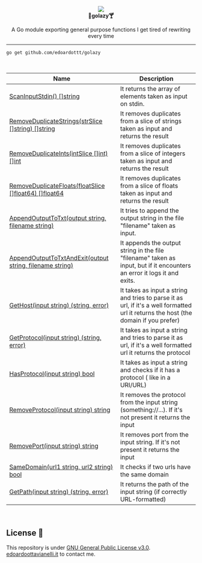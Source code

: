 <p align="center">
  <img src="https://github.com/edoardottt/images/blob/main/golazy/golazy.png"><br>
  <b align="center">🌴golazy🍸</b><br>
  <p align="center">A Go module exporting general purpose functions I get tired of rewriting every time</p>
</p>


----------

```
go get github.com/edoardottt/golazy
```
<br>

| Name | Description | 
| ----- | ------ |
| [ScanInputStdin() []string](https://github.com/edoardottt/golazy/blob/main/golazy.go#L39) | It returns the array of elements taken as input on stdin. |
| [RemoveDuplicateStrings(strSlice []string) []string](https://github.com/edoardottt/golazy/blob/main/golazy.go#L55) | It removes duplicates from a slice of strings taken as input and returns the result |
| [RemoveDuplicateInts(intSlice []int) []int](https://github.com/edoardottt/golazy/blob/main/golazy.go#L69) | It removes duplicates from a slice of integers taken as input and returns the result |
| [RemoveDuplicateFloats(floatSlice []float64) []float64](https://github.com/edoardottt/golazy/blob/main/golazy.go#L83) | It removes duplicates from a slice of floats taken as input and returns the result | 
| [AppendOutputToTxt(output string, filename string)](https://github.com/edoardottt/golazy/blob/main/golazy.go#L97) | It tries to append the output string in the file "filename" taken as input. |
| [AppendOutputToTxtAndExit(output string, filename string)](https://github.com/edoardottt/golazy/blob/main/golazy.go#L111) | It appends the output string in the file "filename" taken as input, but if it encounters an error it logs it and exits. |
| [GetHost(input string) (string, error)](https://github.com/edoardottt/golazy/blob/main/golazy.go#L129) | It takes as input a string and tries to parse it as url, if it's a well formatted url it returns the host (the domain if you prefer) |
| [GetProtocol(input string) (string, error)](https://github.com/edoardottt/golazy/blob/main/golazy.go#L141) | It takes as input a string and tries to parse it as url, if it's a well formatted url it returns the protocol |
| [HasProtocol(input string) bool](https://github.com/edoardottt/golazy/blob/main/golazy.go#L152) | It takes as input a string and checks if it has a protocol ( like in a URI/URL) |
| [RemoveProtocol(input string) string](https://github.com/edoardottt/golazy/blob/main/golazy.go#L160) | It removes the protocol from the input string (something://...). If it's not present it returns the input |
| [RemovePort(input string) string](https://github.com/edoardottt/golazy/blob/main/golazy.go#L170) | It removes port from the input string. If it's not present it returns the input |
| [SameDomain(url1 string, url2 string) bool](https://github.com/edoardottt/golazy/blob/main/golazy.go#L179) | It checks if two urls have the same domain |
| [GetPath(input string) (string, error)](https://github.com/edoardottt/golazy/blob/main/golazy.go#L196) | It returns the path of the input string (if correctly URL-formatted) |

<br>

License 📝
-------

This repository is under [GNU General Public License v3.0](https://github.com/edoardottt/golazy/blob/main/LICENSE).  
[edoardoottavianelli.it](https://www.edoardoottavianelli.it) to contact me.
